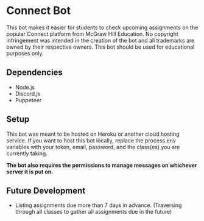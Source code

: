 # Connect Bot

This bot makes it easier for students to check upcoming assignments on the popular Connect platform from McGraw Hill Education. No copyright infringement was intended in the creation of the bot and all trademarks are owned by their respective owners. This bot should be used for educational purposes only.

## Dependencies

- Node.js
- Discord.js
- Puppeteer

## Setup

This bot was meant to be hosted on Heroku or another cloud hosting service. If you want to host this bot locally, replace the process.env variables with your token, email, password, and the class(es) you are currently taking.

**The bot also requires the permissions to manage messages on whichever server it is put on.**

## Future Development

- Listing assignments due more than 7 days in advance. (Traversing through all classes to gather all assignments due in the future)
